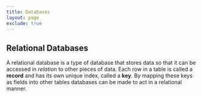 ```yaml
---
title: Databases
layout: page
exclude: true
---
```

## Relational Databases
A relational database is a type of database that stores data so that it can be accessed in *relation* to other pieces of data. Each row in a table is called a **record** and has its own unique index, called a **key**. By mapping these keys as fields into other tables databases can be made to act in a relational manner.

<!--stackedit_data:
eyJoaXN0b3J5IjpbLTY1MTE5NzEzXX0=
-->